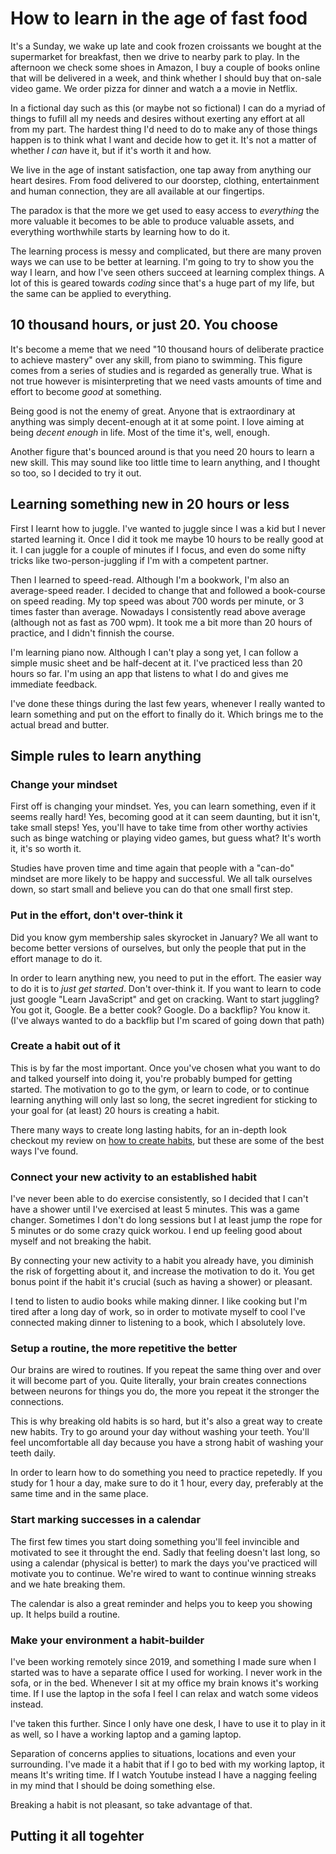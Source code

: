# How to learn in the age of fast food

It's a Sunday, we wake up late and cook frozen croissants we bought at the
supermarket for breakfast, then we drive to nearby park to play. In the
afternoon we check some shoes in Amazon, I buy a couple of books online that
will be delivered in a week, and think whether I should buy that on-sale video
game. We order pizza for dinner and watch a a movie in Netflix.

In a fictional day such as this (or maybe not so fictional) I can do a myriad of
things to fufill all my needs and desires without exerting any effort at all
from my part. The hardest thing I'd need to do to make any of those things
happen is to think what I want and decide how to get it. It's not a matter of
whether _I can_ have it, but if it's worth it and how.

We live in the age of instant satisfaction, one tap away from anything our heart
desires. From food delivered to our doorstep, clothing, entertainment and human
connection, they are all available at our fingertips.

The paradox is that the more we get used to easy access to _everything_ the more
valuable it becomes to be able to produce valuable assets, and everything
worthwhile starts by learning how to do it.

The learning process is messy and complicated, but there are many proven ways we
can use to be better at learning. I'm going to try to show you the way I learn,
and how I've seen others succeed at learning complex things. A lot of this is
geared towards _coding_ since that's a huge part of my life, but the same can be
applied to everything.

## 10 thousand hours, or just 20. You choose

It's become a meme that we need "10 thousand hours of deliberate practice to
achieve mastery" over any skill, from piano to swimming. This figure comes from
a series of studies and is regarded as generally true. What is not true however
is misinterpreting that we need vasts amounts of time and effort to become
_good_ at something.

Being good is not the enemy of great. Anyone that is extraordinary at anything
was simply decent-enough at it at some point. I love aiming at being _decent
enough_ in life. Most of the time it's, well, enough.

Another figure that's bounced around is that you need 20 hours to learn a new
skill. This may sound like too little time to learn anything, and I thought so
too, so I decided to try it out.

## Learning something new in 20 hours or less

First I learnt how to juggle. I've wanted to juggle since I was a kid but I
never started learning it. Once I did it took me maybe 10 hours to be really
good at it. I can juggle for a couple of minutes if I focus, and even do some
nifty tricks like two-person-juggling if I'm with a competent partner.

Then I learned to speed-read. Although I'm a bookwork, I'm also an average-speed
reader. I decided to change that and followed a book-course on speed reading. My
top speed was about 700 words per minute, or 3 times faster than average.
Nowadays I consistently read above average (although not as fast as 700 wpm). It
took me a bit more than 20 hours of practice, and I didn't finnish the course.

I'm learning piano now. Although I can't play a song yet, I can follow a simple
music sheet and be half-decent at it. I've practiced less than 20 hours so far.
I'm using an app that listens to what I do and gives me immediate feedback.

I've done these things during the last few years, whenever I really wanted to
learn something and put on the effort to finally do it. Which brings me to the
actual bread and butter.

## Simple rules to learn anything

### Change your mindset

First off is changing your mindset. Yes, you can learn something, even if it
seems really hard! Yes, becoming good at it can seem daunting, but it isn't,
take small steps! Yes, you'll have to take time from other worthy activies such
as binge watching or playing video games, but guess what? It's worth it, it's so
worth it.

Studies have proven time and time again that people with a "can-do" mindset are
more likely to be happy and successful. We all talk ourselves down, so start
small and believe you can do that one small first step.

### Put in the effort, don't over-think it

Did you know gym membership sales skyrocket in January? We all want to become
better versions of ourselves, but only the people that put in the effort manage
to do it.

In order to learn anything new, you need to put in the effort. The easier way to
do it is to _just get started_. Don't over-think it. If you want to learn to
code just google "Learn JavaScript" and get on cracking. Want to start juggling?
You got it, Google. Be a better cook? Google. Do a backflip? You know it. (I've
always wanted to do a backflip but I'm scared of going down that path)

### Create a habit out of it

This is by far the most important. Once you've chosen what you want to do and
talked yourself into doing it, you're probably bumped for getting started. The
motivation to go to the gym, or learn to code, or to continue learning anything
will only last so long, the secret ingredient for sticking to your goal for (at
least) 20 hours is creating a habit.

There many ways to create long lasting habits, for an in-depth look checkout my
review on [how to create habits](link), but these are some of the best ways I've
found.

### Connect your new activity to an established habit

I've never been able to do exercise consistently, so I decided that I can't have
a shower until I've exercised at least 5 minutes. This was a game changer.
Sometimes I don't do long sessions but I at least jump the rope for 5 minutes or
do some crazy quick workou. I end up feeling good about myself and not breaking
the habit.

By connecting your new activity to a habit you already have, you diminish the
risk of forgetting about it, and increase the motivation to do it. You get bonus
point if the habit it's crucial (such as having a shower) or pleasant.

I tend to listen to audio books while making dinner. I like cooking but I'm
tired after a long day of work, so in order to motivate myself to cool I've
connected making dinner to listening to a book, which I absolutely love.

### Setup a routine, the more repetitive the better

Our brains are wired to routines. If you repeat the same thing over and over it
will become part of you. Quite literally, your brain creates connections between
neurons for things you do, the more you repeat it the stronger the connections.

This is why breaking old habits is so hard, but it's also a great way to create
new habits. Try to go around your day without washing your teeth. You'll feel
uncomfortable all day because you have a strong habit of washing your teeth
daily.

In order to learn how to do something you need to practice repetedly. If you
study for 1 hour a day, make sure to do it 1 hour, every day, preferably at the
same time and in the same place.

### Start marking successes in a calendar

The first few times you start doing something you'll feel invincible and
motivated to see it throught the end. Sadly that feeling doesn't last long, so
using a calendar (physical is better) to mark the days you've practiced will
motivate you to continue. We're wired to want to continue winning streaks and we
hate breaking them.

The calendar is also a great reminder and helps you to keep you showing up. It
helps build a routine.

### Make your environment a habit-builder

I've been working remotely since 2019, and something I made sure when I started
was to have a separate office I used for working. I never work in the sofa, or
in the bed. Whenever I sit at my office my brain knows it's working time. If I
use the laptop in the sofa I feel I can relax and watch some videos instead.

I've taken this further. Since I only have one desk, I have to use it to play in
it as well, so I have a working laptop and a gaming laptop.

Separation of concerns applies to situations, locations and even your
surrounding. I've made it a habit that if I go to bed with my working laptop, it
means It's writing time. If I watch Youtube instead I have a nagging feeling in
my mind that I should be doing something else.

Breaking a habit is not pleasant, so take advantage of that.

## Putting it all togehter
